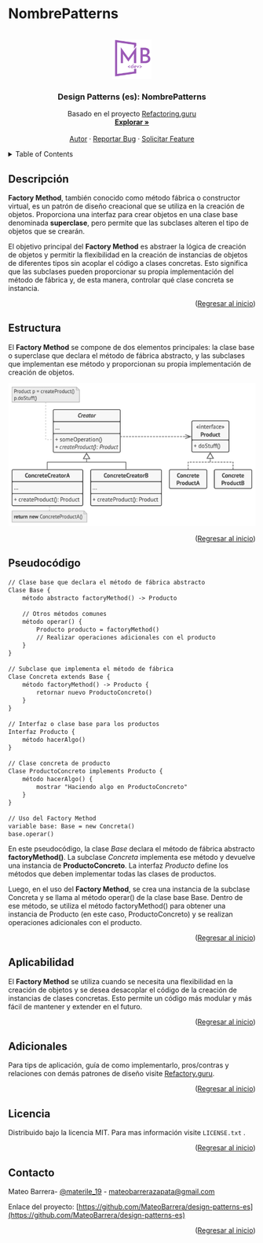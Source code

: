 # NombrePatterns

<a name="readme-top"></a>

<!-- PROJECT LOGO -->
<br />
<div align="center">
  <a href="https://github.com/MateoBarrera/design-patterns-es">
    <img src="../../src/MB_lila_dev.png" alt="Logo MB" width="80" height="80">
  </a>

  <h3 align="center">Design Patterns (es): NombrePatterns</h3>

  <p align="center">
    Basado en el proyecto <a href="https://refactoring.guru/es">Refactoring.guru</a>
    <br />
    <a href="https://github.com/MateoBarrera/design-patterns-es"><strong>Explorar »</strong></a>
    <br />
    <br />
    <a href="https://github.com/MateoBarrera">Autor</a>
    ·
    <a href="https://github.com/MateoBarrera/design-patterns-es/issues">Reportar Bug</a>
    ·
    <a href="https://github.com/MateoBarrera/design-patterns-es/issues">Solicitar Feature</a>
  </p>
</div>

<!-- TABLE OF CONTENTS -->
<details>
  <summary>Table of Contents</summary>
  <ol>
    <li><a href="#descripción">Descripción</a></li>
    <li><a href="#estructura">Estructura</a></li>
    <li><a href="#pseudocódigo">Pseudocódigo</a></li>
    <li><a href="#aplicabilidad">Aplicabilidad</a></li>
    <li><a href="#adicionales">Adicionales</a></li>
  </ol>
</details>

<!-- ABOUT THE PROJECT -->

## Descripción

**Factory Method**, también conocido como método fábrica o constructor virtual, es un patrón de diseño creacional que se utiliza en la creación de objetos. Proporciona una interfaz para crear objetos en una clase base denominada **superclase**, pero permite que las subclases alteren el tipo de objetos que se crearán.

El objetivo principal del **Factory Method** es abstraer la lógica de creación de objetos y permitir la flexibilidad en la creación de instancias de objetos de diferentes tipos sin acoplar el código a clases concretas. Esto significa que las subclases pueden proporcionar su propia implementación del método de fábrica y, de esta manera, controlar qué clase concreta se instancia.

<p align="right">(<a href="#readme-top">Regresar al inicio</a>)</p>

<!-- GETTING STARTED -->

## Estructura

El **Factory Method** se compone de dos elementos principales: la clase base o superclase que declara el método de fábrica abstracto, y las subclases que implementan ese método y proporcionan su propia implementación de creación de objetos.

[![Estructura][estructura]][estructura-url]

<p align="right">(<a href="#readme-top">Regresar al inicio</a>)</p>

## Pseudocódigo

```
// Clase base que declara el método de fábrica abstracto
Clase Base {
    método abstracto factoryMethod() -> Producto

    // Otros métodos comunes
    método operar() {
        Producto producto = factoryMethod()
        // Realizar operaciones adicionales con el producto
    }
}

// Subclase que implementa el método de fábrica
Clase Concreta extends Base {
    método factoryMethod() -> Producto {
        retornar nuevo ProductoConcreto()
    }
}

// Interfaz o clase base para los productos
Interfaz Producto {
    método hacerAlgo()
}

// Clase concreta de producto
Clase ProductoConcreto implements Producto {
    método hacerAlgo() {
        mostrar "Haciendo algo en ProductoConcreto"
    }
}

// Uso del Factory Method
variable base: Base = new Concreta()
base.operar()
```

En este pseudocódigo, la clase _Base_ declara el método de fábrica abstracto **factoryMethod()**. La subclase _Concreta_ implementa ese método y devuelve una instancia de **ProductoConcreto**. La interfaz _Producto_ define los métodos que deben implementar todas las clases de productos.

Luego, en el uso del **Factory Method**, se crea una instancia de la subclase Concreta y se llama al método operar() de la clase base Base. Dentro de ese método, se utiliza el método factoryMethod() para obtener una instancia de Producto (en este caso, ProductoConcreto) y se realizan operaciones adicionales con el producto.

<p align="right">(<a href="#readme-top">Regresar al inicio</a>)</p>

<!-- USAGE EXAMPLES -->

## Aplicabilidad

El **Factory Method** se utiliza cuando se necesita una flexibilidad en la creación de objetos y se desea desacoplar el código de la creación de instancias de clases concretas. Esto permite un código más modular y más fácil de mantener y extender en el futuro.

<p align="right">(<a href="#readme-top">Regresar al inicio</a>)</p>

<!-- ROADMAP -->

## Adicionales

Para tips de aplicación, guía de como implementarlo, pros/contras y relaciones con demás patrones de diseño visite [Refactory.guru][estructura-url].

<p align="right">(<a href="#readme-top">Regresar al inicio</a>)</p>

## Licencia

Distribuido bajo la licencia MIT. Para mas información visite `LICENSE.txt` .

<p align="right">(<a href="#readme-top">Regresar al inicio</a>)</p>

<!-- CONTACT -->

## Contacto

Mateo Barrera- [@materile_19](https://twitter.com/materile_19) - mateobarrerazapata@gmail.com

Enlace del proyecto: [https://github.com/MateoBarrera/design-patterns-es](https://github.com/MateoBarrera/design-patterns-es)

<p align="right">(<a href="#readme-top">Regresar al inicio</a>)</p>

<!-- MARKDOWN LINKS & IMAGES -->
<!-- https://www.markdownguide.org/basic-syntax/#reference-style-links -->
<!-- examples -->

[contributors-shield]: https://img.shields.io/github/contributors/othneildrew/Best-README-Template.svg?style=for-the-badge
[contributors-url]: https://github.com/MateoBarrera/design-patterns-es/graphs/contributors
[forks-shield]: https://img.shields.io/github/forks/othneildrew/Best-README-Template.svg?style=for-the-badge
[forks-url]: https://github.com/MateoBarrera/design-patterns-es/network/members
[stars-shield]: https://img.shields.io/github/stars/othneildrew/Best-README-Template.svg?style=for-the-badge
[stars-url]: https://github.com/MateoBarrera/design-patterns-es/stargazers

<!-- examples -->

<!-- main -->

[watchers-shield]: https://img.shields.io/github/watchers/MateoBarrera/design-patterns-es?style=for-the-badge
[watchers-url]: https://github.com/MateoBarrera/design-patterns-es
[issues-shield]: https://img.shields.io/bitbucket/issues-raw/MateoBarrera/design-patterns-es?style=for-the-badge
[issues-url]: https://github.com/MateoBarrera/design-patterns-es/issues
[license-shield]: https://img.shields.io/github/license/othneildrew/Best-README-Template.svg?style=for-the-badge
[license-url]: https://github.com/MateoBarrera/design-patterns-es/blob/master/LICENSE.txt
[linkedin-shield]: https://img.shields.io/badge/-LinkedIn-black.svg?style=for-the-badge&logo=linkedin&colorB=555
[linkedin-url]: https://www.linkedin.com/in/mateobarrerazapata
[python-shield]: https://img.shields.io/badge/python-3.10.6-green?style=for-the-badge&logo=python
[python-url]: https://www.python.org/

<!-- main -->

[estructura]: src/structure.png
[estructura-url]: https://refactoring.guru/es/design-patterns/factory-method
